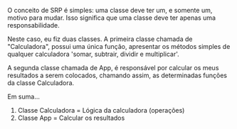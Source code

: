 O conceito de SRP é simples: uma classe deve ter um, e somente um, motivo 
para mudar. Isso significa que uma classe deve ter apenas uma responsabilidade.

Neste caso, eu fiz duas classes. A primeira classe chamada de "Calculadora",
possui uma única função, apresentar os métodos simples de qualquer calculadora
'somar, subtrair, dividir e multiplicar'.

A segunda classe chamada de App, é responsável por calcular os meus resultados
a serem colocados, chamando assim, as determinadas funções da classe Calculadora.

Em suma...

1. Classe Calculadora = Lógica da calculadora (operações)
2. Classe App         = Calcular os resultados